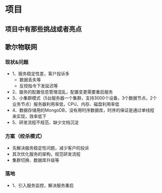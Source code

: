 # 项目
## 项目中有那些挑战或者亮点

## 歌尔物联网
### 现状&问题
- 1、服务稳定性差，客户投诉多
  - 数据丢失等
  - 反控指令下发延迟等
- 2、服务的配置信息管理混乱，配置变更需要重启服务
- 3、小集群模式（5台服务器一个集群，支持3000个设备，3个数据节点，2个业务节点）服务器利用率低，CPU、内存、磁盘利用率低
- 4、数据存储用的MongoDB，没有用时序数据库，时序的保证是通过单线程来实现，效率低下
- 5、研发流程不规范、缺少文档沉淀

### 方案（绞杀模式）
- 先解决服务稳定性问题，减少客户的投诉
- 其次优化服务的架构，规范研发流程
- 集群切换、数据库升级等
### 落地
- 1、引入服务监控，解决服务重启
